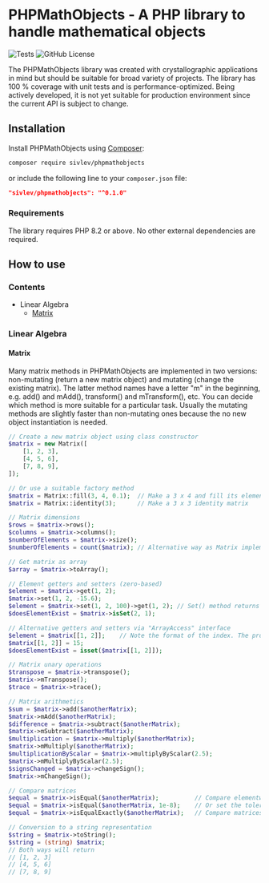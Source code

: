 # PHPMathObjects - A PHP library to handle mathematical objects

![Tests](https://github.com/sivlev/PHPMathObjects/actions/workflows/tests.yml/badge.svg) ![GitHub License](https://img.shields.io/github/license/sivlev/PHPMathObjects)

The PHPMathObjects library was created with crystallographic applications in mind but should be suitable for broad variety of projects. 
The library has 100 % coverage with unit tests and is performance-optimized. 
Being actively developed, it is not yet suitable for production environment since the current API is subject to change.

## Installation

Install PHPMathObjects using [Composer](https://getcomposer.org):
```sh
composer require sivlev/phpmathobjects
```
or include the following line to your `composer.json` file:
```json
"sivlev/phpmathobjects": "^0.1.0"
```

### Requirements

The library requires PHP 8.2 or above. No other external dependencies are required.

## How to use

### Contents

 * Linear Algebra
   - [Matrix](#matrix)

### Linear Algebra

#### Matrix

Many matrix methods in PHPMathObjects are implemented in two versions: non-mutating (return a new matrix object) and mutating (change the existing matrix).
The latter method names have a letter "m" in the beginning, e.g. add() and mAdd(), transform() and mTransform(), etc.
You can decide which method is more suitable for a particular task. Usually the mutating methods are slightly faster than non-mutating ones because the no new object instantiation is needed.

```php
// Create a new matrix object using class constructor
$matrix = new Matrix([
    [1, 2, 3],
    [4, 5, 6],
    [7, 8, 9],
]);

// Or use a suitable factory method
$matrix = Matrix::fill(3, 4, 0.1);  // Make a 3 x 4 and fill its elements with 0.1
$matrix = Matrix::identity(3);      // Make a 3 x 3 identity matrix

// Matrix dimensions
$rows = $matrix->rows();
$columns = $matrix->columns();
$numberOfElements = $matrix->size(); 
$numberOfElements = count($matrix); // Alternative way as Matrix implements "Countable" interface

// Get matrix as array
$array = $matrix->toArray(); 

// Element getters and setters (zero-based)
$element = $matrix->get(1, 2);
$matrix->set(1, 2, -15.6);
$element = $matrix->set(1, 2, 100)->get(1, 2); // Set() method returns $this so it can be chained
$doesElementExist = $matrix->isSet(2, 1);

// Alternative getters and setters via "ArrayAccess" interface
$element = $matrix[[1, 2]];    // Note the format of the index. The problem is that PHP supports native ArrayAccess for 1D arrays only
$matrix[[1, 2]] = 15;
$doesElementExist = isset($matrix[[1, 2]]);

// Matrix unary operations
$transpose = $matrix->transpose();
$matrix->mTranspose();
$trace = $matrix->trace();

// Matrix arithmetics
$sum = $matrix->add($anotherMatrix);
$matrix->mAdd($anotherMatrix);
$difference = $matrix->subtract($anotherMatrix);
$matrix->mSubtract($anotherMatrix);
$multiplication = $matrix->multiply($anotherMatrix);
$matrix->mMultiply($anotherMatrix);
$multiplicationByScalar = $matrix->multiplyByScalar(2.5);
$matrix->mMultiplyByScalar(2.5);
$signsChanged = $matrix->changeSign();
$matrix->mChangeSign();

// Compare matrices
$equal = $matrix->isEqual($anotherMatrix);          // Compare elementwise within a default tolerance of 1.0e^-6
$equal = $matrix->isEqual($anotherMatrix, 1e-8);    // Or set the tolerance explicitly
$equal = $matrix->isEqualExactly($anotherMatrix);   // Compare matrices elementwise with '===' operator

// Conversion to a string representation
$string = $matrix->toString();
$string = (string) $matrix;
// Both ways will return
// [1, 2, 3]
// [4, 5, 6]
// [7, 8, 9]
```
